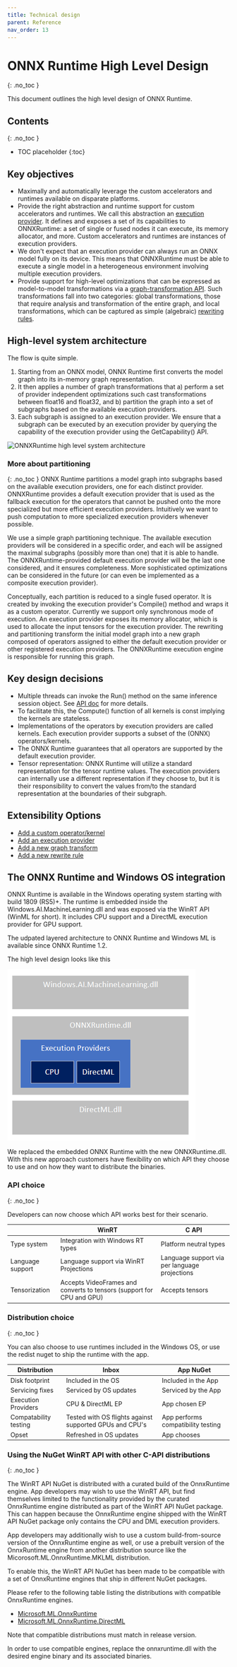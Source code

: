 ```yaml
---
title: Technical design
parent: Reference
nav_order: 13
---
```


# ONNX Runtime High Level Design
{: .no_toc }

This document outlines the high level design of ONNX Runtime.

## Contents
{: .no_toc }

* TOC placeholder
{:toc}

## Key objectives

* Maximally and automatically leverage the custom accelerators and runtimes
available on disparate platforms.
* Provide the right abstraction and runtime support for custom accelerators and
runtimes. We call this abstraction an [execution
provider](https://github.com/microsoft/onnxruntime/tree/master/include//onnxruntime/core/framework/execution_provider.h). It defines and exposes a set of
its capabilities to ONNXRuntime: a set of single or fused nodes it can
execute, its memory allocator, and more. Custom accelerators and runtimes are
instances of execution providers.
* We don't expect that an execution provider can always run an ONNX model fully
on its device. This means that ONNXRuntime must be able to execute a single
model in a heterogeneous environment involving multiple execution providers.
* Provide support for high-level optimizations that can be expressed as
model-to-model transformations via a [graph-transformation
API](https://github.com/microsoft/onnxruntime/tree/master/include//onnxruntime/core/optimizer/graph_transformer.h). Such
transformations fall into two categories: global transformations, those that
require analysis and transformation of the entire graph, and local
transformations, which can be captured as simple (algebraic) [rewriting
rules](https://github.com/microsoft/onnxruntime/tree/master/include//onnxruntime/core/optimizer/rewrite_rule.h).

## High-level system architecture

The flow is quite simple. 
1. Starting from an ONNX model, ONNX Runtime first
converts the model graph into its in-memory graph representation. 
2. It then applies a number of graph transformations that a) perform a set of provider independent optimizations such cast transformations between float16 and float32, and b) partition the graph into a set of subgraphs based on the available execution providers.
3. Each subgraph is assigned to an execution provider. We ensure that a subgraph can be executed by an execution provider by querying the capability of the execution provider using the GetCapability() API.

![ONNXRuntime high level system architecture](https://azurecomcdn.azureedge.net/mediahandler/acomblog/media/Default/blog/228d22d3-6e3e-48b1-811c-1d48353f031c.png)

### More about partitioning
{: .no_toc }
ONNX Runtime partitions a model graph into subgraphs based on the available execution providers, one for each distinct provider. ONNXRuntime provides a default execution provider that is used as the fallback execution for the
operators that cannot be pushed onto the more specialized but more efficient execution providers. Intuitively we want to push computation to more specialized execution providers whenever possible.

We use a simple graph partitioning technique. The available execution providers will be considered in a specific order, and each will be assigned the maximal subgraphs (possibly more than one) that it is able to handle. The ONNXRuntime-provided default execution provider will be the last one considered, and it ensures completeness. More sophisticated optimizations can be considered in the future (or can even be implemented as a composite execution provider).

Conceptually, each partition is reduced to a single fused operator. It is created by invoking the execution provider's Compile() method and wraps it as a custom operator. Currently we support only synchronous mode of execution. An execution provider exposes its memory allocator, which is used to allocate the input tensors for the execution provider. The rewriting and partitioning transform the initial model graph into a new graph composed of operators assigned to either the default execution provider or other registered execution providers. The ONNXRuntime execution engine is responsible for running this graph.

## Key design decisions

* Multiple threads can invoke the Run() method on the same
inference session object. See [API doc](../get-started/with-c.md) for more details.
* To facilitate this, the Compute() function of all kernels is const
implying the kernels are stateless.
* Implementations of the operators by execution providers are called
kernels. Each execution provider supports a subset of the (ONNX)
operators/kernels.
* The ONNX Runtime guarantees that all operators are supported by the default
execution provider.
* Tensor representation: ONNX Runtime will utilize a standard representation for
the tensor runtime values. The execution providers can internally use a
different representation if they choose to, but it is their responsibility to convert the values from/to the standard representation at the boundaries of their subgraph.

## Extensibility Options

* [Add a custom operator/kernel](operators/add-custom-op.md)
* [Add an execution provider](../execution-providers/add-execution-provider.md)
* [Add a new graph transform](https://github.com/microsoft/onnxruntime/tree/master/include//onnxruntime/core/optimizer/graph_transformer.h)
* [Add a new rewrite rule](https://github.com/microsoft/onnxruntime/tree/master/include//onnxruntime/core/optimizer/rewrite_rule.h)

## The ONNX Runtime and Windows OS integration

 ONNX Runtime is available in the Windows operating system starting with build 1809 (RS5)+. The runtime is embedded inside the Windows.AI.MachineLearning.dll and was exposed via the WinRT API (WinML for short). It includes CPU support and a DirectML execution provider for GPU support.

The udpated layered architecture to ONNX Runtime and Windows ML is available since ONNX Runtime 1.2.

The high level design looks like this

![ONNX + WinML layered architecture](../../images/layered-architecture.png)

We replaced the embedded ONNX Runtime with the new ONNXRuntime.dll. With this new approach customers have flexibility on which API they choose to use and on how they want to distribute the binaries.

### API choice
{: .no_toc }

Developers can now choose which API works best for their scenario.

||WinRT|C API|
|--|--|--|
|Type system| Integration with Windows RT types| Platform neutral types|
|Language support| Language support via WinRT Projections| Language support via per language projections|
|Tensorization| Accepts VideoFrames and converts to tensors (support for CPU and GPU)| Accepts tensors|

### Distribution choice
{: .no_toc }

You can also choose to use runtimes included in the Windows OS, or use the redist nuget to ship the runtime with the app.

|Distribution|Inbox|App NuGet|
|--|--|--|
|Disk footprint| Included in the OS| Included in the App|
|Servicing fixes| Serviced by OS updates| Serviced by the App|
|Execution Providers| CPU & DirectML EP | App chosen EP|
|Compatability testing| Tested with OS flights against supported GPUs and CPU's | App performs compatibility testing|
|Opset| Refreshed in OS updates| App chooses|

### Using the NuGet WinRT API with other C-API distributions
{: .no_toc }

The WinRT API NuGet is distributed with a curated build of the OnnxRuntime engine. App developers may wish to use the WinRT API, but find themselves limited to the functionality provided by the curated OnnxRuntime engine distributed as part of the WinRT API NuGet package. This can happen because the OnnxRuntime engine shipped with the WinRT API NuGet package only contains the CPU and DML execution providers.

App developers may additionally wish to use a custom build-from-source version of the OnnxRuntime engine as well, or use a prebuilt version of the OnnxRuntime engine from another distribution source like the Micorosoft.ML.OnnxRuntime.MKLML distribution.

To enable this, the WinRT API NuGet has been made to be compatible with a set of OnnxRuntime engines that ship in different NuGet packages.

Please refer to the following table listing the distributions with compatible OnnxRuntime engines.

* [Microsoft.ML.OnnxRuntime](https://www.nuget.org/packages/Microsoft.ML.OnnxRuntime)
* [Microsoft.ML.OnnxRuntime.DirectML](https://www.nuget.org/packages/Microsoft.ML.OnnxRuntime.DirectML/)

Note that compatible distributions must match in release version.

In order to use compatible engines, replace the onnxruntime.dll with the desired engine binary and its associated binaries.
